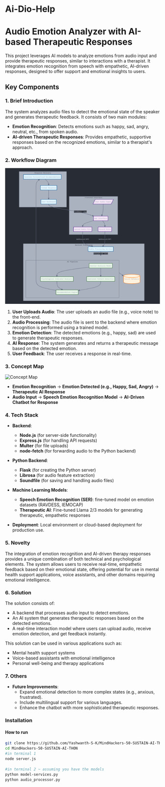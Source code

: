 # Ai-Dio-Help
# Audio Emotion Analyzer with AI-based Therapeutic Responses

This project leverages AI models to analyze emotions from audio input and provide therapeutic responses, similar to interactions with a therapist. It integrates emotion recognition from speech with empathetic, AI-driven responses, designed to offer support and emotional insights to users.

## Key Components

### 1. **Brief Introduction**
The system analyzes audio files to detect the emotional state of the speaker and generates therapeutic feedback. It consists of two main modules:
- **Emotion Recognition**: Detects emotions such as happy, sad, angry, neutral, etc., from spoken audio.
- **AI-driven Therapeutic Responses**: Provides empathetic, supportive responses based on the recognized emotions, similar to a therapist's approach.

### 2. **Workflow Diagram**

![Workflow Diagram](./assets/workflow_diagram.png)

1. **User Uploads Audio**: The user uploads an audio file (e.g., voice note) to the front-end.
2. **Audio Processing**: The audio file is sent to the backend where emotion recognition is performed using a trained model.
3. **Emotion Detection**: The detected emotions (e.g., happy, sad) are used to generate therapeutic responses.
4. **AI Response**: The system generates and returns a therapeutic message based on the detected emotion.
5. **User Feedback**: The user receives a response in real-time.

### 3. **Concept Map**

![Concept Map](./assets/concept_map.png)

- **Emotion Recognition** -> **Emotion Detected (e.g., Happy, Sad, Angry)** -> **Therapeutic AI Response**
- **Audio Input** -> **Speech Emotion Recognition Model** -> **AI-Driven Chatbot for Response**

### 4. **Tech Stack**
- **Backend**: 
  - **Node.js** (for server-side functionality)
  - **Express.js** (for handling API requests)
  - **Multer** (for file uploads)
  - **node-fetch** (for forwarding audio to the Python backend)
  
- **Python Backend**: 
  - **Flask** (for creating the Python server)
  - **Librosa** (for audio feature extraction)
  - **Soundfile** (for saving and handling audio files)
  
- **Machine Learning Models**:
  - **Speech Emotion Recognition (SER)**: fine-tuned model on emotion datasets (RAVDESS, IEMOCAP)
  - **Therapeutic AI**: Fine-tuned Llama 2/3 models for generating therapeutic, empathetic responses

- **Deployment**: Local environment or cloud-based deployment for production use.

### 5. **Novelty**
The integration of emotion recognition and AI-driven therapy responses provides a unique combination of both technical and psychological elements. The system allows users to receive real-time, empathetic feedback based on their emotional state, offering potential for use in mental health support applications, voice assistants, and other domains requiring emotional intelligence.

### 6. **Solution**
The solution consists of:
- A backend that processes audio input to detect emotions.
- An AI system that generates therapeutic responses based on the detected emotions.
- A real-time interaction model where users can upload audio, receive emotion detection, and get feedback instantly.

This solution can be used in various applications such as:
- Mental health support systems
- Voice-based assistants with emotional intelligence
- Personal well-being and therapy applications

### 7. **Others**

- **Future Improvements**:
  - Expand emotional detection to more complex states (e.g., anxious, frustrated).
  - Include multilingual support for various languages.
  - Enhance the chatbot with more sophisticated therapeutic responses.

### Installation

#### How to run

```bash
git clone https://github.com/Yashwanth-S-K/MindHackers-50-SUSTAIN-AI-THON.git
cd MindHackers-50-SUSTAIN-AI-THON
#in terminal 1
node server.js 

#in terminal 2 ~ assuming you have the models
python model-services.py
python audio_processor.py

